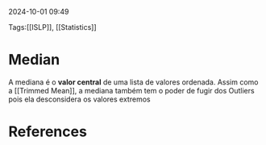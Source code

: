 2024-10-01 09:49

Tags:[[ISLP]], [[Statistics]]

# Median

A mediana é o **valor central** de uma lista de valores ordenada. Assim como a [[Trimmed Mean]], a mediana também tem o poder de fugir dos Outliers pois ela desconsidera os valores extremos

# References

